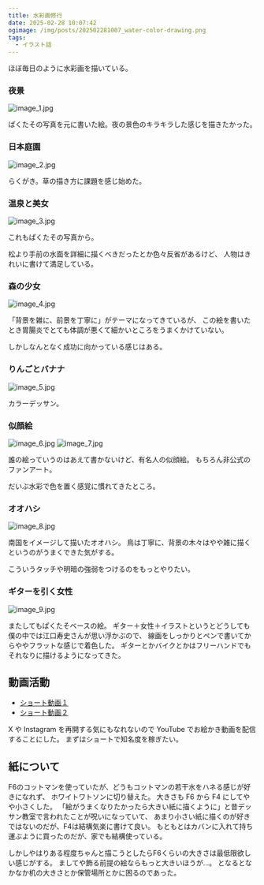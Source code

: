 ```yaml
---
title: 水彩画修行
date: 2025-02-28 10:07:42
ogimage: /img/posts/202502281007_water-color-drawing.png
tags:
  - イラスト話
---
```


ほぼ毎日のように水彩画を描いている。

### 夜景

![image_1.jpg](/img/posts/202502281007/image_1.jpg)

ぱくたその写真を元に書いた絵。夜の景色のキラキラした感じを描きたかった。

### 日本庭園

![image_2.jpg](/img/posts/202502281007/image_2.jpg)

らくがき。草の描き方に課題を感じ始めた。

### 温泉と美女

![image_3.jpg](/img/posts/202502281007/image_3.jpg)

これもぱくたその写真から。

松より手前の水面を詳細に描くべきだったとか色々反省があるけど、
人物はきれいに書けて満足している。

### 森の少女

![image_4.jpg](/img/posts/202502281007/image_4.jpg)

「背景を雑に、前景を丁寧に」がテーマになってきているが、
この絵を書いたとき胃腸炎でとても体調が悪くて細かいところをうまくかけていない。

しかしなんとなく成功に向かっている感じはある。

### りんごとバナナ

![image_5.jpg](/img/posts/202502281007/image_5.jpg)

カラーデッサン。

### 似顔絵

![image_6.jpg](/img/posts/202502281007/image_6.jpg)
![image_7.jpg](/img/posts/202502281007/image_7.jpg)

誰の絵っていうのはあえて書かないけど、有名人の似顔絵。
もちろん非公式のファンアート。

だいぶ水彩で色を置く感覚に慣れてきたところ。

### オオハシ

![image_8.jpg](/img/posts/202502281007/image_8.jpg)

南国をイメージして描いたオオハシ。
鳥は丁寧に、背景の木々はやや雑に描くというのがうまくできた気がする。

こういうタッチや明暗の強弱をつけるのをもっとやりたい。

### ギターを引く女性

![image_9.jpg](/img/posts/202502281007/image_9.jpg)

またしてもぱくたそベースの絵。
ギター＋女性＋イラストというとどうしても僕の中では江口寿史さんが思い浮かぶので、
線画をしっかりとペンで書いてからややフラットな感じで着色した。
ギターとかバイクとかはフリーハンドでもそれなりに描けるようになってきた。

## 動画活動

* [ショート動画１](https://youtube.com/shorts/zdIm2FfrOMM?feature=share)
* [ショート動画２](https://youtube.com/shorts/RS-PluvWlJ0?feature=share)

X や Instagram を再開する気にもなれないので YouTube でお絵かき動画を配信することにした。
まずはショートで知名度を稼ぎたい。

## 紙について

F6のコットマンを使っていたが、どうもコットマンの若干水をハネる感じが好きになれず、
ホワイトワトソンに切り替えた。
大きさも F6 から F4 にしてやや小さくした。
「絵がうまくなりたかったら大きい紙に描くように」と昔デッサン教室で言われたことが呪いになっていて、
あまり小さい紙に描くのが好きではないのだが、F4は結構気楽に書けて良い。
もともとはカバンに入れて持ち運ぶように買ったのだが、家でも結構使っている。

しかしやはりある程度ちゃんと描こうとしたらF6くらいの大きさは最低限欲しい感じがする。
ましてや飾る前提の絵ならもっと大きいほうが…。
となるとなかなか机の大きさとか保管場所とかに困るのであった。
